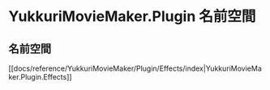 # YukkuriMovieMaker.Plugin 名前空間
## 名前空間

[[docs/reference/YukkuriMovieMaker/Plugin/Effects/index|YukkuriMovieMaker.Plugin.Effects]]
